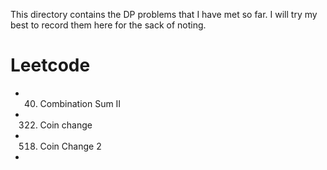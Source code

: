 This directory contains the DP problems that I have met so far. I will try my best to record them here for the sack of noting. 

# Leetcode
- 40. Combination Sum II
- 322. Coin change
- 518. Coin Change 2
- 
